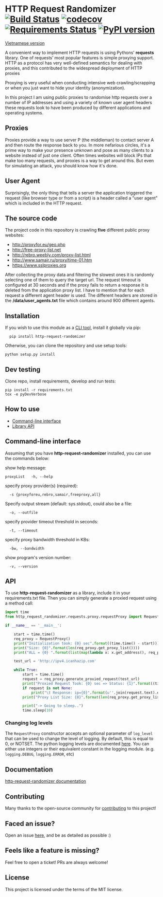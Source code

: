 # HTTP Request Randomizer [![Build Status](https://github.com/pgaref/http_request_randomizer/workflows/CI/badge.svg)](https://github.com/pgaref/http_request_randomizer/actions)  [![codecov](https://codecov.io/gh/pgaref/HTTP_Request_Randomizer/branch/master/graph/badge.svg?token=FjHh47wdYV)](undefined) [![Requirements Status](https://requires.io/github/pgaref/HTTP_Request_Randomizer/requirements.svg?branch=master)](https://requires.io/github/pgaref/HTTP_Request_Randomizer/requirements/?branch=master) [![PyPI version](https://badge.fury.io/py/http-request-randomizer.svg)](https://badge.fury.io/py/http-request-randomizer)

[Vietnamese version](README-vi.md)

A convenient way to implement HTTP requests is using Pythons' **requests** library.
One of requests’ most popular features is simple proxying support.
HTTP as a protocol has very well-defined semantics for dealing with proxies, and this contributed to the widespread deployment of HTTP proxies

Proxying is very useful when conducting intensive web crawling/scrapping or when you just want to hide your identity (anonymization).

In this project I am using public proxies to randomise http requests over a number of IP addresses and using a variety of known user agent headers these requests look to have been produced by different applications and operating systems.


## Proxies

Proxies provide a way to use server P (the middleman) to contact server A and then route the response back to you. In more nefarious circles, it's a prime way to make your presence unknown and pose as many clients to a website instead of just one client.
Often times websites will block IPs that make too many requests, and proxies is a way to get around this. But even for simulating an attack, you should know how it's done.


## User Agent

Surprisingly, the only thing that tells a server the application triggered the request (like browser type or from a script) is a header called a "user agent" which is included in the HTTP request.

## The source code

The project code in this repository is crawling **five** different public proxy websites:
* http://proxyfor.eu/geo.php
* http://free-proxy-list.net
* http://rebro.weebly.com/proxy-list.html
* http://www.samair.ru/proxy/time-01.htm 
* https://www.sslproxies.org

After collecting the proxy data and filtering the slowest ones it is randomly selecting one of them to query the target url.
The request timeout is configured at 30 seconds and if the proxy fails to return a response it is deleted from the application proxy list.
I have to mention that for each request a different agent header is used. The different headers are stored in the **/data/user_agents.txt** file which contains around 900 different agents.

## Installation
If you wish to use this module as a [CLI tool](#command-line-interface), install it globally via pip:
```
  pip install http-request-randomizer
```
   
Otherwise, you can clone the repository and use setup tools:
```
python setup.py install
```

## Dev testing
Clone repo, install requirements, develop and run tests:
```
pip install -r requirements.txt
tox -e pyDevVerbose
```

## How to use

* [Command-line interface](#command-line-interface)
* [Library API](#api)

## Command-line interface

Assuming that you have **http-request-randomizer** installed, you can use the commands below:

show help message:
```
proxyList   -h, --help
```
specify proxy provider(s) (required):
```
  -s {proxyforeu,rebro,samair,freeproxy,all} 
```
Specify output stream (default: sys.stdout), could also be a file:
```
  -o, --outfile
```
specify provider timeout threshold in seconds:
```
  -t, --timeout
```
specify proxy bandwidth threshold in KBs:
```                        
  -bw, --bandwidth
```
show program's version number:
```                        
  -v, --version
```

## API


To use **http-request-randomizer** as a library, include it in your requirements.txt file.
Then you can simply generate a proxied request using a method call:

````python
import time
from http_request_randomizer.requests.proxy.requestProxy import RequestProxy

if __name__ == '__main__':

    start = time.time()
    req_proxy = RequestProxy()
    print("Initialization took: {0} sec".format((time.time() - start)))
    print("Size: {0}".format(len(req_proxy.get_proxy_list())))
    print("ALL = {0} ".format(list(map(lambda x: x.get_address(), req_proxy.get_proxy_list()))))

    test_url = 'http://ipv4.icanhazip.com'

    while True:
        start = time.time()
        request = req_proxy.generate_proxied_request(test_url)
        print("Proxied Request Took: {0} sec => Status: {1}".format((time.time() - start), request.__str__()))
        if request is not None:
            print("\t Response: ip={0}".format(u''.join(request.text).encode('utf-8')))
        print("Proxy List Size: {0}".format(len(req_proxy.get_proxy_list())))

        print("-> Going to sleep..")
        time.sleep(10)
````

### Changing log levels
The `RequestProxy` constructor accepts an optional parameter of `log_level` that can be used to change the level of logging. By default, this is equal to 0, or NOTSET. The python logging levels are documented [here](https://docs.python.org/3/library/logging.html#logging-levels). You can either use integers or their equivalent constant in the logging module. (e.g. `logging.DEBUG`, `logging.ERROR`, etc)

## Documentation 

[http-request-randomizer documentation](https://pgaref.com/HTTP_Request_Randomizer)


## Contributing

Many thanks to the open-source community for
 [contributing](https://github.com/pgaref/HTTP_Request_Randomizer/blob/master/CONTRIBUTORS.md) to this project!


## Faced an issue?

Open an issue [here](https://github.com/pgaref/HTTP_Request_Randomizer/issues), and be as detailed as possible :)

## Feels like a feature is missing?

Feel free to open a ticket! PRs are always welcome!

## License

This project is licensed under the terms of the MIT license.
